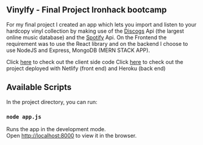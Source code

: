 ## Vinylfy - Final Project Ironhack bootcamp
For my final project I created an app which lets you import and listen to your hardcopy vinyl collection by making use of the [Discogs](https://www.discogs.com/) Api (the largest online music database) and the [Spotify](https://www.spotify.com/) Api. On the Frontend the requirement was to use the React library and on the backend I choose to use NodeJS and Express, MongoDB (MERN STACK APP). 

Click [here](https://github.com/miketaart/Vinylfy-client) to check out the client side code
Click [here](https://vinylfy.netlify.com/) to check out the project deployed with Netlify (front end) and Heroku (back end)

## Available Scripts

In the project directory, you can run:

### `node app.js`

Runs the app in the development mode.<br />
Open [http://localhost:8000](http://localhost:8000) to view it in the browser.


